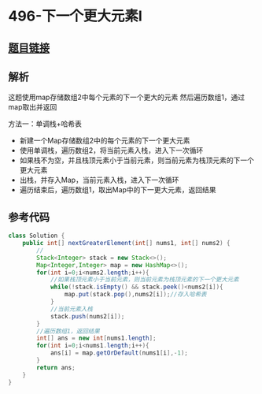 # 496-下一个更大元素I

## [题目链接](https://leetcode-cn.com/problems/next-greater-element-i/)

## 解析
这题使用map存储数组2中每个元素的下一个更大的元素
然后遍历数组1，通过map取出并返回

方法一：单调栈+哈希表
- 新建一个Map存储数组2中的每个元素的下一个更大元素
- 使用单调栈，遍历数组2，将当前元素入栈，进入下一次循环
- 如果栈不为空，并且栈顶元素小于当前元素，则当前元素为栈顶元素的下一个更大元素
- 出栈，并存入Map，当前元素入栈，进入下一次循环
- 遍历结束后，遍历数组1，取出Map中的下一更大元素，返回结果



## 参考代码
```Java
class Solution {
    public int[] nextGreaterElement(int[] nums1, int[] nums2) {
        //
        Stack<Integer> stack = new Stack<>();
        Map<Integer,Integer> map = new HashMap<>();
        for(int i=0;i<nums2.length;i++){
            //如果栈顶元素小于当前元素，则当前元素为栈顶元素的下一个更大元素
            while(!stack.isEmpty() && stack.peek()<nums2[i]){
                map.put(stack.pop(),nums2[i]);//存入哈希表
            }
            //当前元素入栈
            stack.push(nums2[i]);
        }
        //遍历数组1，返回结果
        int[] ans = new int[nums1.length];
        for(int i=0;i<nums1.length;i++){
            ans[i] = map.getOrDefault(nums1[i],-1);
        }
        return ans;
    }
}
```